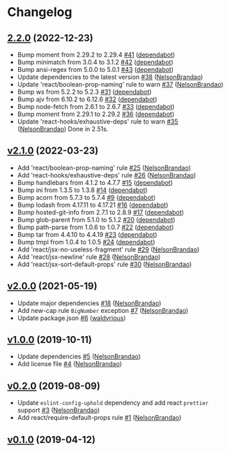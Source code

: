 # Changelog

## [2.2.0](https://github.com/uphold/eslint-config-uphold-react/releases/tag/2.2.0) (2022-12-23)
- Bump moment from 2.29.2 to 2.29.4 [\#41](https://github.com/uphold/eslint-config-uphold-react/pull/41) ([dependabot](https://github.com/apps/dependabot))
- Bump minimatch from 3.0.4 to 3.1.2 [\#42](https://github.com/uphold/eslint-config-uphold-react/pull/42) ([dependabot](https://github.com/apps/dependabot))
- Bump ansi-regex from 5.0.0 to 5.0.1 [\#43](https://github.com/uphold/eslint-config-uphold-react/pull/43) ([dependabot](https://github.com/apps/dependabot))
- Update dependencies to the latest version [\#38](https://github.com/uphold/eslint-config-uphold-react/pull/38) ([NelsonBrandao](https://github.com/NelsonBrandao))
- Update 'react/boolean-prop-naming' rule to warn [\#37](https://github.com/uphold/eslint-config-uphold-react/pull/37) ([NelsonBrandao](https://github.com/NelsonBrandao))
- Bump ws from 5.2.2 to 5.2.3 [\#31](https://github.com/uphold/eslint-config-uphold-react/pull/31) ([dependabot](https://github.com/apps/dependabot))
- Bump ajv from 6.10.2 to 6.12.6 [\#32](https://github.com/uphold/eslint-config-uphold-react/pull/32) ([dependabot](https://github.com/apps/dependabot))
- Bump node-fetch from 2.6.1 to 2.6.7 [\#33](https://github.com/uphold/eslint-config-uphold-react/pull/33) ([dependabot](https://github.com/apps/dependabot))
- Bump moment from 2.29.1 to 2.29.2 [\#36](https://github.com/uphold/eslint-config-uphold-react/pull/36) ([dependabot](https://github.com/apps/dependabot))
- Update 'react-hooks/exhaustive-deps' rule to warn [\#35](https://github.com/uphold/eslint-config-uphold-react/pull/35) ([NelsonBrandao](https://github.com/NelsonBrandao))
Done in 2.51s.


## [v2.1.0](https://github.com/uphold/eslint-config-uphold-react/releases/tag/v2.1.0) (2022-03-23)
- Add 'react/boolean-prop-naming' rule [\#25](https://github.com/uphold/eslint-config-uphold-react/pull/25) ([NelsonBrandao](https://github.com/NelsonBrandao))
- Add 'react-hooks/exhaustive-deps' rule [\#26](https://github.com/uphold/eslint-config-uphold-react/pull/26) ([NelsonBrandao](https://github.com/NelsonBrandao))
- Bump handlebars from 4.1.2 to 4.7.7 [\#15](https://github.com/uphold/eslint-config-uphold-react/pull/15) ([dependabot](https://github.com/apps/dependabot))
- Bump ini from 1.3.5 to 1.3.8 [\#14](https://github.com/uphold/eslint-config-uphold-react/pull/14) ([dependabot](https://github.com/apps/dependabot))
- Bump acorn from 5.7.3 to 5.7.4 [\#9](https://github.com/uphold/eslint-config-uphold-react/pull/9) ([dependabot](https://github.com/apps/dependabot))
- Bump lodash from 4.17.11 to 4.17.21 [\#16](https://github.com/uphold/eslint-config-uphold-react/pull/16) ([dependabot](https://github.com/apps/dependabot))
- Bump hosted-git-info from 2.7.1 to 2.8.9 [\#17](https://github.com/uphold/eslint-config-uphold-react/pull/17) ([dependabot](https://github.com/apps/dependabot))
- Bump glob-parent from 5.1.0 to 5.1.2 [\#20](https://github.com/uphold/eslint-config-uphold-react/pull/20) ([dependabot](https://github.com/apps/dependabot))
- Bump path-parse from 1.0.6 to 1.0.7 [\#22](https://github.com/uphold/eslint-config-uphold-react/pull/22) ([dependabot](https://github.com/apps/dependabot))
- Bump tar from 4.4.10 to 4.4.19 [\#23](https://github.com/uphold/eslint-config-uphold-react/pull/23) ([dependabot](https://github.com/apps/dependabot))
- Bump tmpl from 1.0.4 to 1.0.5 [\#24](https://github.com/uphold/eslint-config-uphold-react/pull/24) ([dependabot](https://github.com/apps/dependabot))
- Add 'react/jsx-no-useless-fragment' rule [\#29](https://github.com/uphold/eslint-config-uphold-react/pull/29) ([NelsonBrandao](https://github.com/NelsonBrandao))
- Add 'react/jsx-newline' rule [\#28](https://github.com/uphold/eslint-config-uphold-react/pull/28) ([NelsonBrandao](https://github.com/NelsonBrandao))
- Add 'react/jsx-sort-default-props' rule [\#30](https://github.com/uphold/eslint-config-uphold-react/pull/30) ([NelsonBrandao](https://github.com/NelsonBrandao))

## [v2.0.0](https://github.com/uphold/eslint-config-uphold-react/releases/tag/v2.0.0) (2021-05-19)
- Update major dependencies [\#18](https://github.com/uphold/eslint-config-uphold-react/pull/18) ([NelsonBrandao](https://github.com/NelsonBrandao))
- Add new-cap rule `BigNumber` exception [\#7](https://github.com/uphold/eslint-config-uphold-react/pull/7) ([NelsonBrandao](https://github.com/NelsonBrandao))
- Update package.json [\#6](https://github.com/uphold/eslint-config-uphold-react/pull/6) ([waldyrious](https://github.com/waldyrious))

## [v1.0.0](https://github.com/uphold/eslint-config-uphold-react/releases/tag/v1.0.0) (2019-10-11)
- Update dependencies [\#5](https://github.com/uphold/eslint-config-uphold-react/pull/5) ([NelsonBrandao](https://github.com/NelsonBrandao))
- Add license file [\#4](https://github.com/uphold/eslint-config-uphold-react/pull/4) ([NelsonBrandao](https://github.com/NelsonBrandao))

## [v0.2.0](https://github.com/uphold/eslint-config-uphold-react/releases/tag/v0.2.0) (2019-08-09)
- Update `eslint-config-uphold` dependency and add react `prettier` support [\#3](https://github.com/uphold/eslint-config-uphold-react/pull/3) ([NelsonBrandao](https://github.com/NelsonBrandao))
- Add react/require-default-props rule [\#1](https://github.com/uphold/eslint-config-uphold-react/pull/1) ([NelsonBrandao](https://github.com/NelsonBrandao))

## [v0.1.0](https://github.com/uphold/eslint-config-uphold-react/releases/tag/v0.1.0) (2019-04-12)

